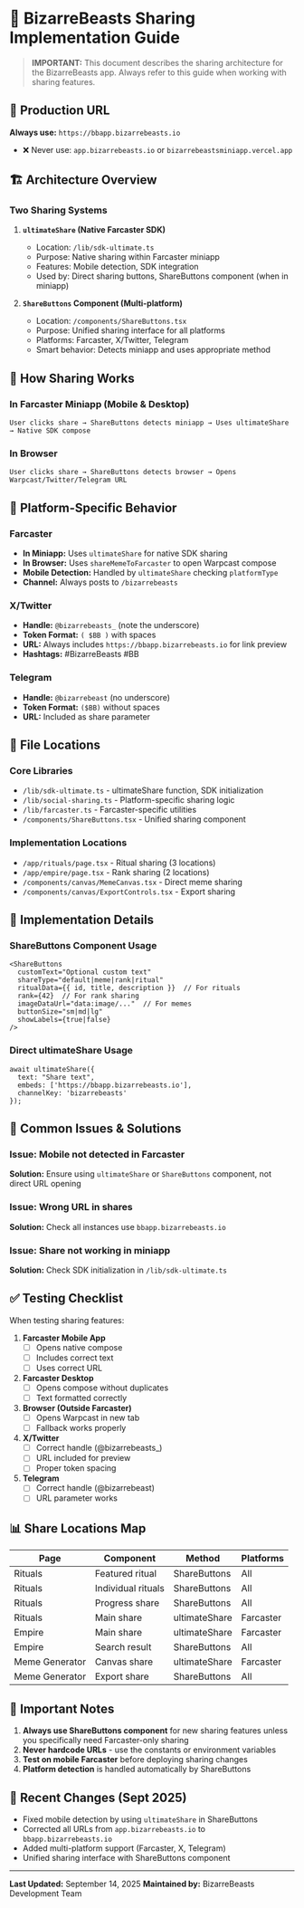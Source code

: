 # 🚀 BizarreBeasts Sharing Implementation Guide

> **IMPORTANT:** This document describes the sharing architecture for the BizarreBeasts app.
> Always refer to this guide when working with sharing features.

## 📍 Production URL
**Always use:** `https://bbapp.bizarrebeasts.io`
- ❌ Never use: `app.bizarrebeasts.io` or `bizarrebeastsminiapp.vercel.app`

## 🏗️ Architecture Overview

### Two Sharing Systems

1. **`ultimateShare` (Native Farcaster SDK)**
   - Location: `/lib/sdk-ultimate.ts`
   - Purpose: Native sharing within Farcaster miniapp
   - Features: Mobile detection, SDK integration
   - Used by: Direct sharing buttons, ShareButtons component (when in miniapp)

2. **`ShareButtons` Component (Multi-platform)**
   - Location: `/components/ShareButtons.tsx`
   - Purpose: Unified sharing interface for all platforms
   - Platforms: Farcaster, X/Twitter, Telegram
   - Smart behavior: Detects miniapp and uses appropriate method

## 🎯 How Sharing Works

### In Farcaster Miniapp (Mobile & Desktop)
```
User clicks share → ShareButtons detects miniapp → Uses ultimateShare → Native SDK compose
```

### In Browser
```
User clicks share → ShareButtons detects browser → Opens Warpcast/Twitter/Telegram URL
```

## 📱 Platform-Specific Behavior

### Farcaster
- **In Miniapp:** Uses `ultimateShare` for native SDK sharing
- **In Browser:** Uses `shareMemeToFarcaster` to open Warpcast compose
- **Mobile Detection:** Handled by `ultimateShare` checking `platformType`
- **Channel:** Always posts to `/bizarrebeasts`

### X/Twitter
- **Handle:** `@bizarrebeasts_` (note the underscore)
- **Token Format:** `( $BB )` with spaces
- **URL:** Always includes `https://bbapp.bizarrebeasts.io` for link preview
- **Hashtags:** #BizarreBeasts #BB

### Telegram
- **Handle:** `@bizarrebeast` (no underscore)
- **Token Format:** `($BB)` without spaces
- **URL:** Included as share parameter

## 📂 File Locations

### Core Libraries
- `/lib/sdk-ultimate.ts` - ultimateShare function, SDK initialization
- `/lib/social-sharing.ts` - Platform-specific sharing logic
- `/lib/farcaster.ts` - Farcaster-specific utilities
- `/components/ShareButtons.tsx` - Unified sharing component

### Implementation Locations
- `/app/rituals/page.tsx` - Ritual sharing (3 locations)
- `/app/empire/page.tsx` - Rank sharing (2 locations)
- `/components/canvas/MemeCanvas.tsx` - Direct meme sharing
- `/components/canvas/ExportControls.tsx` - Export sharing

## 🔧 Implementation Details

### ShareButtons Component Usage
```tsx
<ShareButtons
  customText="Optional custom text"
  shareType="default|meme|rank|ritual"
  ritualData={{ id, title, description }}  // For rituals
  rank={42}  // For rank sharing
  imageDataUrl="data:image/..."  // For memes
  buttonSize="sm|md|lg"
  showLabels={true|false}
/>
```

### Direct ultimateShare Usage
```tsx
await ultimateShare({
  text: "Share text",
  embeds: ['https://bbapp.bizarrebeasts.io'],
  channelKey: 'bizarrebeasts'
});
```

## 🐛 Common Issues & Solutions

### Issue: Mobile not detected in Farcaster
**Solution:** Ensure using `ultimateShare` or `ShareButtons` component, not direct URL opening

### Issue: Wrong URL in shares
**Solution:** Check all instances use `bbapp.bizarrebeasts.io`

### Issue: Share not working in miniapp
**Solution:** Check SDK initialization in `/lib/sdk-ultimate.ts`

## ✅ Testing Checklist

When testing sharing features:

1. **Farcaster Mobile App**
   - [ ] Opens native compose
   - [ ] Includes correct text
   - [ ] Uses correct URL

2. **Farcaster Desktop**
   - [ ] Opens compose without duplicates
   - [ ] Text formatted correctly

3. **Browser (Outside Farcaster)**
   - [ ] Opens Warpcast in new tab
   - [ ] Fallback works properly

4. **X/Twitter**
   - [ ] Correct handle (@bizarrebeasts_)
   - [ ] URL included for preview
   - [ ] Proper token spacing

5. **Telegram**
   - [ ] Correct handle (@bizarrebeast)
   - [ ] URL parameter works

## 📊 Share Locations Map

| Page | Component | Method | Platforms |
|------|-----------|---------|-----------|
| Rituals | Featured ritual | ShareButtons | All |
| Rituals | Individual rituals | ShareButtons | All |
| Rituals | Progress share | ShareButtons | All |
| Rituals | Main share | ultimateShare | Farcaster |
| Empire | Main share | ultimateShare | Farcaster |
| Empire | Search result | ShareButtons | All |
| Meme Generator | Canvas share | ultimateShare | Farcaster |
| Meme Generator | Export share | ShareButtons | All |

## 🚨 Important Notes

1. **Always use ShareButtons component** for new sharing features unless you specifically need Farcaster-only sharing
2. **Never hardcode URLs** - use the constants or environment variables
3. **Test on mobile Farcaster** before deploying sharing changes
4. **Platform detection** is handled automatically by ShareButtons

## 📝 Recent Changes (Sept 2025)

- Fixed mobile detection by using `ultimateShare` in ShareButtons
- Corrected all URLs from `app.bizarrebeasts.io` to `bbapp.bizarrebeasts.io`
- Added multi-platform support (Farcaster, X, Telegram)
- Unified sharing interface with ShareButtons component

---

**Last Updated:** September 14, 2025
**Maintained by:** BizarreBeasts Development Team